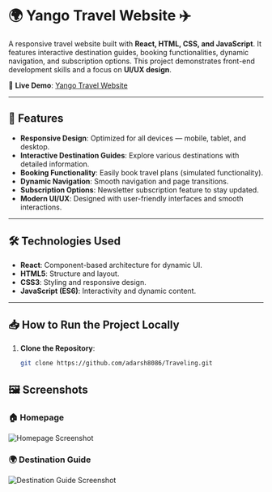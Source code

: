 # 🌍 **Yango Travel Website** ✈️

A responsive travel website built with **React, HTML, CSS, and JavaScript**. It features interactive destination guides, booking functionalities, dynamic navigation, and subscription options. This project demonstrates front-end development skills and a focus on **UI/UX design**.

🔗 **Live Demo**: [Yango Travel Website](https://adarsh8086.github.io/Traveling/)

---

## 🚀 **Features**

- **Responsive Design**: Optimized for all devices — mobile, tablet, and desktop.  
- **Interactive Destination Guides**: Explore various destinations with detailed information.  
- **Booking Functionality**: Easily book travel plans (simulated functionality).  
- **Dynamic Navigation**: Smooth navigation and page transitions.  
- **Subscription Options**: Newsletter subscription feature to stay updated.  
- **Modern UI/UX**: Designed with user-friendly interfaces and smooth interactions.  

---

## 🛠️ **Technologies Used**

- **React**: Component-based architecture for dynamic UI.  
- **HTML5**: Structure and layout.  
- **CSS3**: Styling and responsive design.  
- **JavaScript (ES6)**: Interactivity and dynamic content.  

---

## 📥 **How to Run the Project Locally**

1. **Clone the Repository**:

   ```bash
   git clone https://github.com/adarsh8086/Traveling.git
   

## 🖼️ **Screenshots**

### 🏠 **Homepage**

![Homepage Screenshot](screenshots/homepage.png)

### 🌍 **Destination Guide**

![Destination Guide Screenshot](screenshots/Destination.png)


